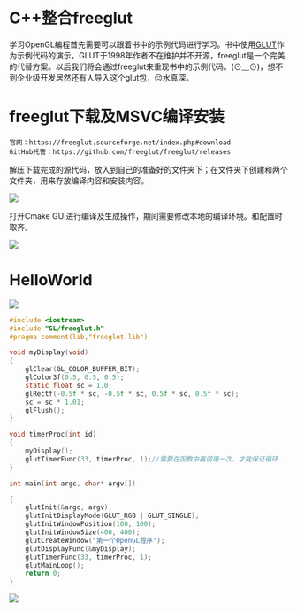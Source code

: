 # C++整合freeglut

学习OpenGL编程首先需要可以跟着书中的示例代码进行学习。书中使用[GLUT](https://so.csdn.net/so/search?q=GLUT&spm=1001.2101.3001.7020)作为示例代码的演示，GLUT于1998年作者不在维护并不开源，freeglut是一个完美的代替方案。以后我们将会通过freeglut来重现书中的示例代码。(⊙﹏⊙)，想不到企业级开发居然还有人导入这个glut包，😔水真深。



# freeglut下载及MSVC编译安装

```
官网：https://freeglut.sourceforge.net/index.php#download
GitHub托管：https://github.com/freeglut/freeglut/releases
```

解压下载完成的源代码，放入到自己的准备好的文件夹下；在文件夹下创建和两个文件夹，用来存放编译内容和安装内容。

![](https://blogwnx-bucket.oss-cn-beijing.aliyuncs.com/img/image-20240101095314640-17040747422368-17167179497101.png)



打开Cmake GUI进行编译及生成操作，期间需要修改本地的编译环境。和配置时取齐。



![](https://blogwnx-bucket.oss-cn-beijing.aliyuncs.com/img/image-20240101100119445-17040744802782-17040746731066-17167179632212.png)

# HelloWorld

![](https://blogwnx-bucket.oss-cn-beijing.aliyuncs.com/img/image-20240101100223723-17040746761487-17167179786133.png)

```c
#include <iostream>
#include "GL/freeglut.h"
#pragma comment(lib,"freeglut.lib")

void myDisplay(void)
{
	glClear(GL_COLOR_BUFFER_BIT);
	glColor3f(0.5, 0.5, 0.5);
	static float sc = 1.0;
	glRectf(-0.5f * sc, -0.5f * sc, 0.5f * sc, 0.5f * sc);
	sc = sc * 1.01;
	glFlush();
}

void timerProc(int id)
{
	myDisplay();
	glutTimerFunc(33, timerProc, 1);//需要在函数中再调用一次，才能保证循环
}

int main(int argc, char* argv[])

{
	glutInit(&argc, argv);
	glutInitDisplayMode(GLUT_RGB | GLUT_SINGLE);
	glutInitWindowPosition(100, 100);
	glutInitWindowSize(400, 400);
	glutCreateWindow("第一个OpenGL程序");
	glutDisplayFunc(&myDisplay);
	glutTimerFunc(33, timerProc, 1);
	glutMainLoop();
	return 0;
}

```

![](https://blogwnx-bucket.oss-cn-beijing.aliyuncs.com/img/%E7%AC%AC%E4%B8%80%E4%B8%AAFreeGult%E7%A8%8B%E5%BA%8F-17167179907504.gif)